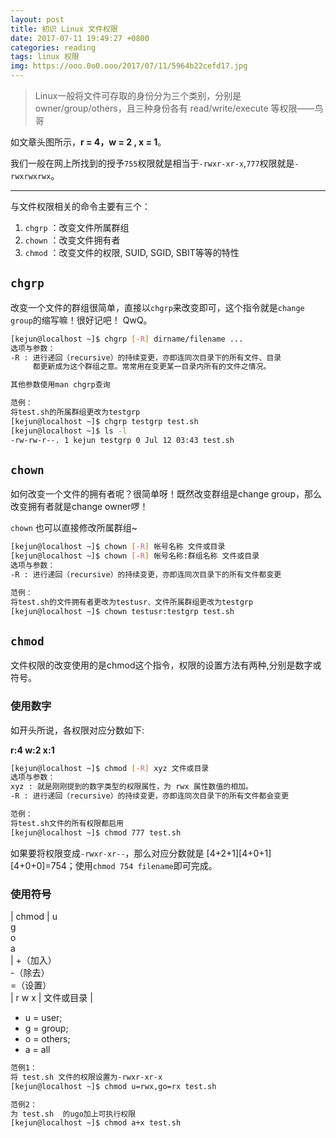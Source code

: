 ```yaml
---
layout: post
title: 初识 Linux 文件权限
date: 2017-07-11 19:49:27 +0800
categories: reading
tags: linux 权限 
img: https://ooo.0o0.ooo/2017/07/11/5964b22cefd17.jpg
---
```

> Linux一般将文件可存取的身份分为三个类别，分别是 owner/group/others，且三种身份各有 read/write/execute 等权限——鸟哥

如文章头图所示，**r = 4，w = 2 , x = 1**。

我们一般在网上所找到的授予`755`权限就是相当于`-rwxr-xr-x`,`777`权限就是`-rwxrwxrwx`。

---

与文件权限相关的命令主要有三个：

1. `chgrp` ：改变文件所属群组
2. `chown` ：改变文件拥有者
3. `chmod` ：改变文件的权限, SUID, SGID, SBIT等等的特性

## `chgrp`

改变一个文件的群组很简单，直接以`chgrp`来改变即可，这个指令就是`change group`的缩写嘛！很好记吧！ QwQ。


```bash
[kejun@localhost ~]$ chgrp [-R] dirname/filename ...
选项与参数：
-R : 进行递回（recursive）的持续变更，亦即连同次目录下的所有文件、目录
     都更新成为这个群组之意。常常用在变更某一目录内所有的文件之情况。

其他参数使用man chgrp查询
```

```bash
范例：
将test.sh的所属群组更改为testgrp
[kejun@localhost ~]$ chgrp testgrp test.sh
[kejun@localhost ~]$ ls -l
-rw-rw-r--. 1 kejun testgrp 0 Jul 12 03:43 test.sh
```

## `chown`

如何改变一个文件的拥有者呢？很简单呀！既然改变群组是change group，那么改变拥有者就是change owner啰！

`chown` 也可以直接修改所属群组~

```bash
[kejun@localhost ~]$ chown [-R] 帐号名称 文件或目录
[kejun@localhost ~]$ chown [-R] 帐号名称:群组名称 文件或目录
选项与参数：
-R : 进行递回（recursive）的持续变更，亦即连同次目录下的所有文件都变更
```

```bash
范例：
将test.sh的文件拥有者更改为testusr、文件所属群组更改为testgrp
[kejun@localhost ~]$ chown testusr:testgrp test.sh
```

## `chmod`

文件权限的改变使用的是chmod这个指令，权限的设置方法有两种,分别是数字或符号。

### 使用数字

如开头所说，各权限对应分数如下:

**r:4 w:2 x:1**

```bash
[kejun@localhost ~]$ chmod [-R] xyz 文件或目录
选项与参数：
xyz : 就是刚刚提到的数字类型的权限属性，为 rwx 属性数值的相加。
-R : 进行递回（recursive）的持续变更，亦即连同次目录下的所有文件都会变更
```

```bash
范例：
将test.sh文件的所有权限都启用
[kejun@localhost ~]$ chmod 777 test.sh
```

如果要将权限变成`-rwxr-xr--`，那么对应分数就是 [4+2+1][4+0+1][4+0+0]=754；使用`chmod 754 filename`即可完成。

### 使用符号

| chmod | u<br> g<br> o<br> a<br> | +（加入）<br> -（除去）<br> =（设置）<br> | r w x | 文件或目录 |

* u = user;
* g = group;
* o = others;
* a = all

```bash
范例1：
将 test.sh 文件的权限设置为-rwxr-xr-x
[kejun@localhost ~]$ chmod u=rwx,go=rx test.sh

范例2：
为 test.sh  的ugo加上可执行权限
[kejun@localhost ~]$ chmod a+x test.sh
```
